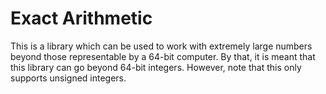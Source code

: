 # Exact Arithmetic

This is a library which can be used to work with extremely large numbers beyond those representable by a 64-bit computer. By that, it is meant that this library can go beyond 64-bit integers. However, note that this only supports unsigned integers.
